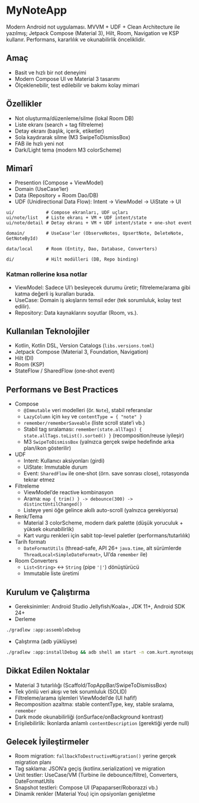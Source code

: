 # MyNoteApp

Modern Android not uygulaması. MVVM + UDF + Clean Architecture ile yazılmış; Jetpack Compose (Material 3), Hilt, Room, Navigation ve KSP kullanır. Performans, kararlılık ve okunabilirlik önceliklidir.

## Amaç
- Basit ve hızlı bir not deneyimi
- Modern Compose UI ve Material 3 tasarımı
- Ölçeklenebilir, test edilebilir ve bakımı kolay mimari

## Özellikler
- Not oluşturma/düzenleme/silme (lokal Room DB)
- Liste ekranı (search + tag filtreleme)
- Detay ekranı (başlık, içerik, etiketler)
- Sola kaydırarak silme (M3 SwipeToDismissBox)
- FAB ile hızlı yeni not
- Dark/Light tema (modern M3 colorScheme)

## Mimarî
- Presention (Compose + ViewModel)
- Domain (UseCase’ler)
- Data (Repository + Room Dao/DB)
- UDF (Unidirectional Data Flow): Intent → ViewModel → UiState → UI

```
ui/            # Compose ekranları, UDF uçları
ui/note/list   # Liste ekranı + VM + UDF intent/state
ui/note/detail # Detay ekranı + VM + UDF intent/state + one-shot event

domain/        # UseCase'ler (ObserveNotes, UpsertNote, DeleteNote, GetNoteById)

data/local     # Room (Entity, Dao, Database, Converters)

di/            # Hilt modülleri (DB, Repo binding)
```

### Katman rollerine kısa notlar
- ViewModel: Sadece UI’ı besleyecek durumu üretir; filtreleme/arama gibi katma değerli iş kuralları burada.
- UseCase: Domain iş akışlarını temsil eder (tek sorumluluk, kolay test edilir).
- Repository: Data kaynaklarını soyutlar (Room, vs.).

## Kullanılan Teknolojiler
- Kotlin, Kotlin DSL, Version Catalogs (`libs.versions.toml`)
- Jetpack Compose (Material 3, Foundation, Navigation)
- Hilt (DI)
- Room (KSP)
- StateFlow / SharedFlow (one‑shot event)

## Performans ve Best Practices
- Compose
  - `@Immutable` veri modelleri (ör. `Note`), stabil referanslar
  - `LazyColumn` için `key` ve `contentType = { "note" }`
  - `remember/rememberSaveable` (liste scroll state’i vb.)
  - Stabil tag sıralaması: `remember(state.allTags) { state.allTags.toList().sorted() }` (recomposition/reuse iyileşir)
  - M3 `SwipeToDismissBox` (yalnızca gerçek swipe hedefinde arka plan/ikon gösterilir)
- UDF
  - Intent: Kullanıcı aksiyonları (girdi)
  - UiState: Immutable durum
  - Event: `SharedFlow` ile one‑shot (örn. save sonrası close), rotasyonda tekrar etmez
- Filtreleme
  - ViewModel’de reactive kombinasyon
  - Arama: `map { trim() } -> debounce(300) -> distinctUntilChanged()`
  - Listeye yeni öğe gelince akıllı auto-scroll (yalnızca gerekiyorsa)
- Renk/Tema
  - Material 3 colorScheme, modern dark palette (düşük yoruculuk + yüksek okunabilirlik)
  - Kart vurgu renkleri için sabit top-level paletler (performans/tutarlılık)
- Tarih formatı
  - `DateFormatUtils` (thread-safe, API 26+ `java.time`, alt sürümlerde `ThreadLocal<SimpleDateFormat>`, UI’da `remember` ile)
- Room Converters
  - `List<String>` ↔ `String` (pipe `'|'`) dönüştürücü
  - Immutable liste üretimi

## Kurulum ve Çalıştırma
- Gereksinimler: Android Studio Jellyfish/Koala+, JDK 11+, Android SDK 24+
- Derleme
```bash
./gradlew :app:assembleDebug
```
- Çalıştırma (adb yüklüyse)
```bash
./gradlew :app:installDebug && adb shell am start -n com.kurt.mynoteapp/.MainActivity
```

## Dikkat Edilen Noktalar
- Material 3 tutarlılığı (Scaffold/TopAppBar/SwipeToDismissBox)
- Tek yönlü veri akışı ve tek sorumluluk (SOLID)
- Filtreleme/arama işlemleri ViewModel’de (UI hafif)
- Recomposition azaltma: stable contentType, key, stable sıralama, `remember`
- Dark mode okunabilirliği (onSurface/onBackground kontrast)
- Erişilebilirlik: İkonlarda anlamlı `contentDescription` (gerektiği yerde null)

## Gelecek İyileştirmeler
- Room migration: `fallbackToDestructiveMigration()` yerine gerçek migration planı
- Tag saklama: JSON’a geçiş (kotlinx.serialization) ve migration
- Unit testler: UseCase/VM (Turbine ile debounce/filtre), Converters, DateFormatUtils
- Snapshot testleri: Compose UI (Papaparser/Roborazzi vb.)
- Dinamik renkler (Material You) için opsiyonları genişletme